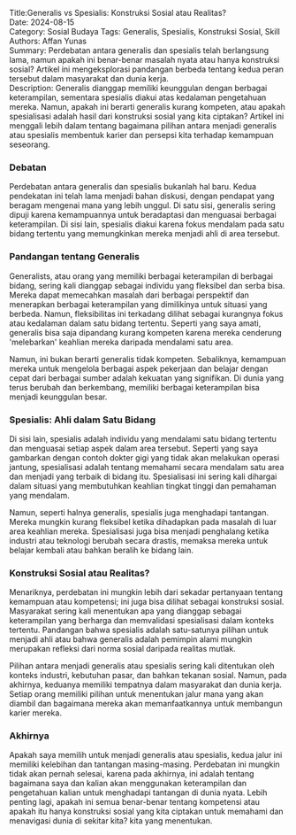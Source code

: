 Title:Generalis vs Spesialis: Konstruksi Sosial atau Realitas?  
Date: 2024-08-15  
Category: Sosial Budaya 
Tags: Generalis, Spesialis, Konstruksi Sosial, Skill  
Authors: Affan Yunas  
Summary: Perdebatan antara generalis dan spesialis telah berlangsung lama, namun apakah ini benar-benar masalah nyata atau hanya konstruksi sosial? Artikel ini mengeksplorasi pandangan berbeda tentang kedua peran tersebut dalam masyarakat dan dunia kerja.  
Description: Generalis dianggap memiliki keunggulan dengan berbagai keterampilan, sementara spesialis diakui atas kedalaman pengetahuan mereka. Namun, apakah ini berarti generalis kurang kompeten, atau apakah spesialisasi adalah hasil dari konstruksi sosial yang kita ciptakan? Artikel ini menggali lebih dalam tentang bagaimana pilihan antara menjadi generalis atau spesialis membentuk karier dan persepsi kita terhadap kemampuan seseorang.

### Debatan

Perdebatan antara generalis dan spesialis bukanlah hal baru. Kedua pendekatan ini telah lama menjadi bahan diskusi, dengan pendapat yang beragam mengenai mana yang lebih unggul. Di satu sisi, generalis sering dipuji karena kemampuannya untuk beradaptasi dan menguasai berbagai keterampilan. Di sisi lain, spesialis diakui karena fokus mendalam pada satu bidang tertentu yang memungkinkan mereka menjadi ahli di area tersebut.

### Pandangan tentang Generalis

Generalists, atau orang yang memiliki berbagai keterampilan di berbagai bidang, sering kali dianggap sebagai individu yang fleksibel dan serba bisa. Mereka dapat memecahkan masalah dari berbagai perspektif dan menerapkan berbagai keterampilan yang dimilikinya untuk situasi yang berbeda. Namun, fleksibilitas ini terkadang dilihat sebagai kurangnya fokus atau kedalaman dalam satu bidang tertentu. Seperti yang saya amati, generalis bisa saja dipandang kurang kompeten karena mereka cenderung 'melebarkan' keahlian mereka daripada mendalami satu area.

Namun, ini bukan berarti generalis tidak kompeten. Sebaliknya, kemampuan mereka untuk mengelola berbagai aspek pekerjaan dan belajar dengan cepat dari berbagai sumber adalah kekuatan yang signifikan. Di dunia yang terus berubah dan berkembang, memiliki berbagai keterampilan bisa menjadi keunggulan besar.

### Spesialis: Ahli dalam Satu Bidang

Di sisi lain, spesialis adalah individu yang mendalami satu bidang tertentu dan menguasai setiap aspek dalam area tersebut. Seperti yang saya gambarkan dengan contoh dokter gigi yang tidak akan melakukan operasi jantung, spesialisasi adalah tentang memahami secara mendalam satu area dan menjadi yang terbaik di bidang itu. Spesialisasi ini sering kali dihargai dalam situasi yang membutuhkan keahlian tingkat tinggi dan pemahaman yang mendalam.

Namun, seperti halnya generalis, spesialis juga menghadapi tantangan. Mereka mungkin kurang fleksibel ketika dihadapkan pada masalah di luar area keahlian mereka. Spesialisasi juga bisa menjadi penghalang ketika industri atau teknologi berubah secara drastis, memaksa mereka untuk belajar kembali atau bahkan beralih ke bidang lain.

### Konstruksi Sosial atau Realitas?

Menariknya, perdebatan ini mungkin lebih dari sekadar pertanyaan tentang kemampuan atau kompetensi; ini juga bisa dilihat sebagai konstruksi sosial. Masyarakat sering kali menentukan apa yang dianggap sebagai keterampilan yang berharga dan memvalidasi spesialisasi dalam konteks tertentu. Pandangan bahwa spesialis adalah satu-satunya pilihan untuk menjadi ahli atau bahwa generalis adalah pemimpin alami mungkin merupakan refleksi dari norma sosial daripada realitas mutlak.

Pilihan antara menjadi generalis atau spesialis sering kali ditentukan oleh konteks industri, kebutuhan pasar, dan bahkan tekanan sosial. Namun, pada akhirnya, keduanya memiliki tempatnya dalam masyarakat dan dunia kerja. Setiap orang memiliki pilihan untuk menentukan jalur mana yang akan diambil dan bagaimana mereka akan memanfaatkannya untuk membangun karier mereka.

### Akhirnya

Apakah saya memilih untuk menjadi generalis atau spesialis, kedua jalur ini memiliki kelebihan dan tantangan masing-masing. Perdebatan ini mungkin tidak akan pernah selesai, karena pada akhirnya, ini adalah tentang bagaimana saya dan kalian akan menggunakan keterampilan dan pengetahuan kalian untuk menghadapi tantangan di dunia nyata. Lebih penting lagi, apakah ini semua benar-benar tentang kompetensi atau apakah itu hanya konstruksi sosial yang kita ciptakan untuk memahami dan menavigasi dunia di sekitar kita? kita yang menentukan.
